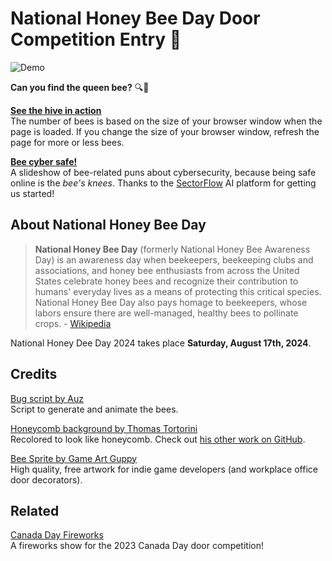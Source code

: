 # National Honey Bee Day Door Competition Entry 🐝

![Demo](demo.gif)

**Can you find the queen bee?** 🔍🐝

**[See the hive in action](https://cityssm.github.io/national-bee-day)**<br />
The number of bees is based on the size of your browser window when the page is loaded.
If you change the size of your browser window, refresh the page for more or less bees.

**[Bee cyber safe!](https://cityssm.github.io/national-bee-day/puns.html)**<br />
A slideshow of bee-related puns about cybersecurity, because being safe online is the _bee's knees_.
Thanks to the [SectorFlow](https://sectorflow.ai/) AI platform for getting us started!

## About National Honey Bee Day

> **National Honey Bee Day** (formerly National Honey Bee Awareness Day) is an awareness day when beekeepers, beekeeping clubs and associations, and honey bee enthusiasts from across the United States celebrate honey bees and recognize their contribution to humans' everyday lives as a means of protecting this critical species. National Honey Bee Day also pays homage to beekeepers, whose labors ensure there are well-managed, healthy bees to pollinate crops. - [Wikipedia](https://en.wikipedia.org/wiki/National_Honey_Bee_Day)

National Honey Dee Day 2024 takes place **Saturday, August 17th, 2024**.

## Credits

[Bug script by Auz](https://github.com/Auz/Bug)<br />
Script to generate and animate the bees.

[Honeycomb background by Thomas Tortorini](https://codepen.io/mr21/pen/WgyYWM)<br />
Recolored to look like honeycomb.
Check out [his other work on GitHub](https://github.com/mr21).

[Bee Sprite by Game Art Guppy](https://www.gameartguppy.com/shop/bee/)<br />
High quality, free artwork for indie game developers (and workplace office door decorators).

## Related

[Canada Day Fireworks](https://github.com/cityssm/canada-day-fireworks)<br />
A fireworks show for the 2023 Canada Day door competition!

